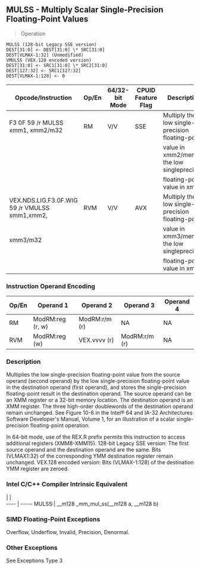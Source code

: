 ## MULSS - Multiply Scalar Single-Precision Floating-Point Values

> Operation

``` slim
MULSS (128-bit Legacy SSE version)
DEST[31:0] <- DEST[31:0] \* SRC[31:0]
DEST[VLMAX-1:32] (Unmodified)
VMULSS (VEX.128 encoded version)
DEST[31:0] <- SRC1[31:0] \* SRC2[31:0]
DEST[127:32] <- SRC1[127:32]
DEST[VLMAX-1:128] <- 0

```

 Opcode/Instruction                           | Op/En| 64/32-bit Mode| CPUID Feature Flag| Description                                     
 ---  | --- | --- | --- | ---
 F3 0F 59 /r MULSS xmm1, xmm2/m32             | RM   | V/V           | SSE               | Multiply the low single-precision floating-point
                                              |      |               |                   | value in xmm2/mem by the low singleprecision    
                                              |      |               |                   | floating-point value in xmm1.                   
 VEX.NDS.LIG.F3.0F.WIG 59 /r VMULSS xmm1,xmm2,| RVM  | V/V           | AVX               | Multiply the low single-precision floating-point
 xmm3/m32                                     |      |               |                   | value in xmm3/mem by the low singleprecision    
                                              |      |               |                   | floating-point value in xmm2.                   

### Instruction Operand Encoding
 Op/En| Operand 1       | Operand 2    | Operand 3    | Operand 4
 ---  | --- | --- | --- | ---
 RM   | ModRM:reg (r, w)| ModRM:r/m (r)| NA           | NA       
 RVM  | ModRM:reg (w)   | VEX.vvvv (r) | ModRM:r/m (r)| NA       

### Description
Multiplies the low single-precision floating-point value from the source operand
(second operand) by the low single-precision floating-point value in the destination
operand (first operand), and stores the single-precision floating-point result
in the destination operand. The source operand can be an XMM register or a 32-bit
memory location. The destination operand is an XMM register. The three high-order
doublewords of the destination operand remain unchanged. See Figure 10-6 in
the Intel® 64 and IA-32 Architectures Software Developer's Manual, Volume 1,
for an illustration of a scalar single-precision floating-point operation.

In 64-bit mode, use of the REX.R prefix permits this instruction to access additional
registers (XMM8-XMM15). 128-bit Legacy SSE version: The first source operand
and the destination operand are the same. Bits (VLMAX1:32) of the corresponding
YMM destination register remain unchanged. VEX.128 encoded version: Bits (VLMAX-1:128)
of the destination YMM register are zeroed.



### Intel C/C++ Compiler Intrinsic Equivalent
   | |  
---- | -----
 MULSS:| __m128 _mm_mul_ss(__m128 a, __m128 b)

### SIMD Floating-Point Exceptions
Overflow, Underflow, Invalid, Precision, Denormal.


### Other Exceptions
See Exceptions Type 3
